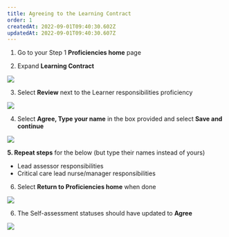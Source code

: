 ```yaml
---
title: Agreeing to the Learning Contract
order: 1
createdAt: 2022-09-01T09:40:30.602Z
updatedAt: 2022-09-01T09:40:30.607Z
---
```

1. Go to your Step 1 **Proficiencies home** page

2. Expand **Learning Contract** 

![](/img/l_learning-contract-1.png)

3. Select **Review** next to the Learner responsibilities proficiency

![](/img/l_learning-contract_2_n.png)

4. Select **Agree, Type your name** in the box provided and select **Save and continue**

![](/img/l_learning-contract_3.png)

**5. Repeat steps** for the below (but type their names instead of yours)

* Lead assessor responsibilities   
* Critical care lead nurse/manager responsibilities

6. Select **Return to Proficiencies home** when done

![](/img/l_learning-contract_4.png)

6. The Self-assessment statuses should have updated to **Agree**

![](/img/l_learning-contract_5.png)